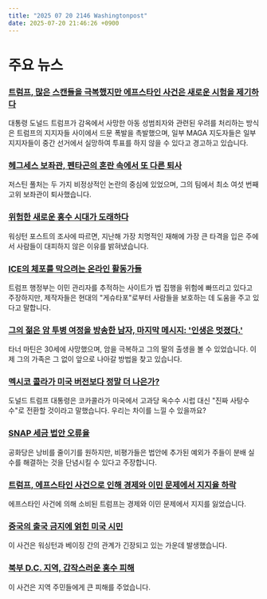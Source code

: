 ```yaml
---
title: "2025 07 20 2146 Washingtonpost"
date: 2025-07-20 21:46:26 +0900
---
```


# 주요 뉴스

### [트럼프, 많은 스캔들을 극복했지만 에프스타인 사건은 새로운 시험을 제기하다](https://www.washingtonpost.com/politics/2025/07/20/trump-epstein-files-political-fallout-risks/)
 대통령 도널드 트럼프가 감옥에서 사망한 아동 성범죄자와 관련된 우려를 처리하는 방식은 트럼프의 지지자들 사이에서 드문 폭발을 촉발했으며, 일부 MAGA 지도자들은 일부 지지자들이 중간 선거에서 실망하여 투표를 하지 않을 수 있다고 경고하고 있습니다.
### [헤그세스 보좌관, 펜타곤의 혼란 속에서 또 다른 퇴사](https://www.washingtonpost.com/national-security/2025/07/19/hegseth-justin-fulcher-pentagon/)
 저스틴 풀처는 두 가지 비정상적인 논란의 중심에 있었으며, 그의 팀에서 최소 여섯 번째 고위 보좌관이 퇴사했습니다.
### [위험한 새로운 홍수 시대가 도래하다](https://www.washingtonpost.com/climate-environment/2025/07/07/hurricane-helene-evacuation-north-carolina-warnings/)
 워싱턴 포스트의 조사에 따르면, 지난해 가장 치명적인 재해에 가장 큰 타격을 입은 주에서 사람들이 대피하지 않은 이유를 밝혀냈습니다.
### [ICE의 체포를 막으려는 온라인 활동가들](https://www.washingtonpost.com/immigration/2025/07/20/ice-activists-tracking-immigration-officers/)
 트럼프 행정부는 이민 관리자를 추적하는 사이트가 법 집행을 위험에 빠뜨리고 있다고 주장하지만, 제작자들은 현대의 "게슈타포"로부터 사람들을 보호하는 데 도움을 주고 있다고 말합니다.
### [그의 젊은 암 투병 여정을 방송한 남자, 마지막 메시지: '인생은 멋졌다.'](https://www.washingtonpost.com/health/2025/07/20/tanner-martin-young-cancer-funeral/)
 타너 마틴은 30세에 사망했으며, 암을 극복하고 그의 딸의 출생을 볼 수 있었습니다. 이제 그의 가족은 그 없이 앞으로 나아갈 방법을 찾고 있습니다.
### [멕시코 콜라가 미국 버전보다 정말 더 나은가?](https://www.washingtonpost.com/food/2025/07/19/mexican-coke-vs-american-coca-cola-taste-test/)
 도널드 트럼프 대통령은 코카콜라가 미국에서 고과당 옥수수 시럽 대신 "진짜 사탕수수"로 전환할 것이라고 말했습니다. 우리는 차이를 느낄 수 있을까요?
### [SNAP 세금 법안 오류율](https://www.washingtonpost.com/politics/2025/07/20/snap-tax-law-error-rate/)
 공화당은 낭비를 줄이기를 원하지만, 비평가들은 법안에 추가된 예외가 주들이 분배 실수를 해결하는 것을 단념시킬 수 있다고 주장합니다.
### [트럼프, 에프스타인 사건으로 인해 경제와 이민 문제에서 지지율 하락](https://www.washingtonpost.com/politics/2025/07/20/trump-epstein-economy-immigration-approval/)
 에프스타인 사건에 의해 소비된 트럼프는 경제와 이민 문제에서 지지를 잃었습니다.
### [중국의 출국 금지에 얽힌 미국 시민](https://www.washingtonpost.com/national-security/2025/07/20/china-exit-ban-commerce-department-trump-xi/)
 이 사건은 워싱턴과 베이징 간의 관계가 긴장되고 있는 가운데 발생했습니다.
### [북부 D.C. 지역, 갑작스러운 홍수 피해](https://www.washingtonpost.com/weather/2025/07/20/flooding-silver-spring-dc-explained/)
 이 사건은 지역 주민들에게 큰 피해를 주었습니다.